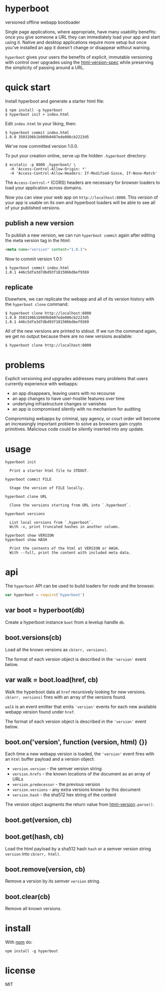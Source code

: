 # hyperboot

versioned offline webapp bootloader

Single page applications, where appropriate, have many usability benefits: once
you give someone a URL they can immediately load your app and start using it.
Native and desktop applications require more setup but once you've
installed an app it doesn't change or disappear without warning.

`hyperboot` gives your users the benefits of explicit, immutable versioning with
control over upgrades using the
[html-version-spec](https://github.com/substack/html-version-spec)
while preserving the simplicity of passing around a URL.

# quick start

Install hyperboot and generate a starter html file:

```
$ npm install -g hyperboot
$ hyperboot init > index.html
```

Edit `index.html` to your liking, then:

```
$ hyperboot commit index.html
1.0.0 3503106b1b989b0407ede086cb2223d5
```

We've now committed version 1.0.0.

To put your creation online, serve up the hidden `.hyperboot` directory:

```
$ ecstatic -p 8000 .hyperboot/ \
  -H 'Access-Control-Allow-Origin: *'
  -H 'Access-Control-Allow-Headers: If-Modified-Since, If-None-Match'
```

The `Access-Control-*` (CORS) headers are necessary for browser loaders to load
your application across domains.

Now you can view your web app on `http://localhost:8000`. This version of your
app is usable on its own and hyperboot loaders will be able to see all of your
published versions.

## publish a new version

To publish a new version, we can run `hyperboot commit` again after editing the
meta version tag in the html:

``` html
<meta name="version" content="1.0.1">
```

Now to commit version 1.0.1:

```
$ hyperboot commit index.html 
1.0.1 446c5dfa3d7dbd93f181506bdbef9369
```

## replicate

Elsewhere, we can replicate the webapp and all of its version history with the
`hyperboot clone` command:

```
$ hyperboot clone http://localhost:8000
1.0.0 3503106b1b989b0407ede086cb2223d5
1.0.1 446c5dfa3d7dbd93f181506bdbef9369
```

All of the new versions are printed to stdout. If we run the command again, we
get no output because there are no new versions available:

```
$ hyperboot clone http://localhost:8000
```

# problems

Explicit versioning and upgrades addresses many problems that users currently
experience with webapps:

* an app disappears, leaving users with no recourse
* an app changes to have user-hostile features over time
* underlying infrastructure changes or vanishes
* an app is compromised silently with no mechanism for auditing

Compromising webapps by criminal, spy agency, or court order will become an
increasingly important problem to solve as browsers gain crypto primitives.
Malicious code could be silently inserted into any update.

# usage

```
hyperboot init

  Print a starter html file to STDOUT.

hyperboot commit FILE

  Stage the version of FILE locally.

hyperboot clone URL

  Clone the versions starting from URL into `.hyperboot`.

hyperboot versions

  List local versions from `.hyperboot`.
  With -v, print truncated hashes in another column.

hyperboot show VERSION
hyperboot show HASH

  Print the contents of the html at VERSION or HASH.
  With --full, print the content with included meta data.

```

# api

The `hyperboot` API can be used to build loaders for node and the browser.

``` js
var hyperboot = require('hyperboot')
```

## var boot = hyperboot(db)

Create a hyperboot instance `boot` from a levelup handle `db`.

## boot.versions(cb)

Load all the known versions as `cb(err, versions)`.

The format of each version object is described in the `'version'` event below.

## var walk = boot.load(href, cb)

Walk the hyperboot data at `href` recursively looking for new versions.
`cb(err, versions)` fires with an array of the versions found.

`walk` is an event emitter that emits `'version'` events for each new available
webapp version found under `href`.

The format of each version object is described in the `'version'` event below.

## boot.on('version', function (version, html) {})

Each time a new webapp version is loaded, the `'version'` event fires with an
`html` buffer payload and a version object:

* `version.version` - the semver version string
* `version.hrefs` - the known locations of the document as an array of URLs
* `version.predecessor` - the previous version
* `version.versions` - any extra versions known by this document
* `version.hash` - the sha512 hex string of the content

The version object augments the return value from
[html-version](https://npmjs.com/package/html-version)`.parse()`.

## boot.get(version, cb)
## boot.get(hash, cb)

Load the html payload by a sha512 hash `hash` or a semver version string
`version` into `cb(err, html)`.

## boot.remove(version, cb)

Remove a version by its semver `version` string.

## boot.clear(cb)

Remove all known versions.

# install

With [npm](https://npmjs.org) do:

```
npm install -g hyperboot
```

# license

MIT
